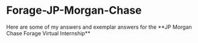 # Forage-JP-Morgan-Chase

<p>Here are some of my answers and exemplar answers for the **JP Morgan Chase Forage Virtual Internship**</p>
